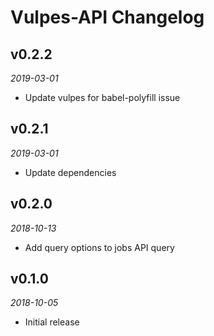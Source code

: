 # Vulpes-API Changelog

## v0.2.2
_2019-03-01_

 * Update vulpes for babel-polyfill issue

## v0.2.1
_2019-03-01_

 * Update dependencies

## v0.2.0
_2018-10-13_

 * Add query options to jobs API query

## v0.1.0
_2018-10-05_

 * Initial release
